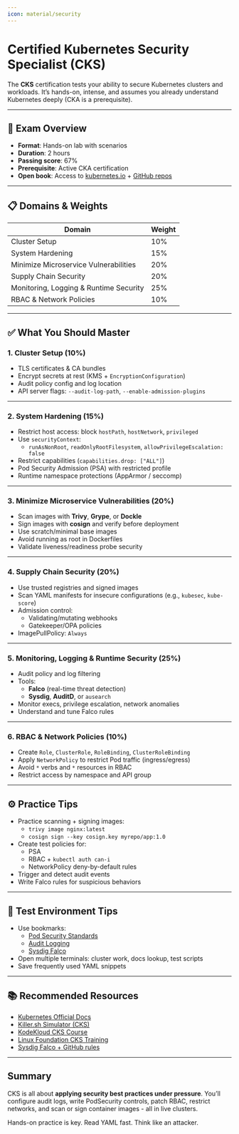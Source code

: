 ```yaml
---
icon: material/security
---
```


# Certified Kubernetes Security Specialist (CKS)

The **CKS** certification tests your ability to secure Kubernetes clusters and workloads. It’s hands-on, intense, and assumes you already understand Kubernetes deeply (CKA is a prerequisite).

---

## 🧠 Exam Overview

- **Format**: Hands-on lab with scenarios
- **Duration**: 2 hours
- **Passing score**: 67%
- **Prerequisite**: Active CKA certification
- **Open book**: Access to [kubernetes.io](https://kubernetes.io) + [GitHub repos](https://github.com/kubernetes)

---

## 📋 Domains & Weights

| Domain                      | Weight |
|-----------------------------|--------|
| Cluster Setup               | 10%   |
| System Hardening            | 15%   |
| Minimize Microservice Vulnerabilities | 20% |
| Supply Chain Security       | 20%   |
| Monitoring, Logging & Runtime Security | 25% |
| RBAC & Network Policies     | 10%   |

---

## ✅ What You Should Master

### 1. Cluster Setup (10%)

- TLS certificates & CA bundles
- Encrypt secrets at rest (KMS + `EncryptionConfiguration`)
- Audit policy config and log location
- API server flags: `--audit-log-path`, `--enable-admission-plugins`

---

### 2. System Hardening (15%)

- Restrict host access: block `hostPath`, `hostNetwork`, `privileged`
- Use `securityContext`:
  - `runAsNonRoot`, `readOnlyRootFilesystem`, `allowPrivilegeEscalation: false`
- Restrict capabilities (`capabilities.drop: ["ALL"]`)
- Pod Security Admission (PSA) with restricted profile
- Runtime namespace protections (AppArmor / seccomp)

---

### 3. Minimize Microservice Vulnerabilities (20%)

- Scan images with **Trivy**, **Grype**, or **Dockle**
- Sign images with **cosign** and verify before deployment
- Use scratch/minimal base images
- Avoid running as root in Dockerfiles
- Validate liveness/readiness probe security

---

### 4. Supply Chain Security (20%)

- Use trusted registries and signed images
- Scan YAML manifests for insecure configurations (e.g., `kubesec`, `kube-score`)
- Admission control:
  - Validating/mutating webhooks
  - Gatekeeper/OPA policies
- ImagePullPolicy: `Always`

---

### 5. Monitoring, Logging & Runtime Security (25%)

- Audit policy and log filtering
- Tools:
  - **Falco** (real-time threat detection)
  - **Sysdig**, **AuditD**, or `ausearch`
- Monitor execs, privilege escalation, network anomalies
- Understand and tune Falco rules

---

### 6. RBAC & Network Policies (10%)

- Create `Role`, `ClusterRole`, `RoleBinding`, `ClusterRoleBinding`
- Apply `NetworkPolicy` to restrict Pod traffic (ingress/egress)
- Avoid `*` verbs and `*` resources in RBAC
- Restrict access by namespace and API group

---

## ⚙️ Practice Tips

- Practice scanning + signing images:
  - `trivy image nginx:latest`
  - `cosign sign --key cosign.key myrepo/app:1.0`
- Create test policies for:
  - PSA
  - RBAC + `kubectl auth can-i`
  - NetworkPolicy deny-by-default rules
- Trigger and detect audit events
- Write Falco rules for suspicious behaviors

---

## 🧪 Test Environment Tips

- Use bookmarks:
  - [Pod Security Standards](https://kubernetes.io/docs/concepts/security/pod-security-standards/)
  - [Audit Logging](https://kubernetes.io/docs/tasks/debug/debug-cluster/audit/)
  - [Sysdig Falco](https://falco.org/docs/)
- Open multiple terminals: cluster work, docs lookup, test scripts
- Save frequently used YAML snippets

---

## 📚 Recommended Resources

- [Kubernetes Official Docs](https://kubernetes.io/docs/)
- [Killer.sh Simulator (CKS)](https://killer.sh/cks/)
- [KodeKloud CKS Course](https://kodekloud.com/p/certified-kubernetes-security-specialist/)
- [Linux Foundation CKS Training](https://training.linuxfoundation.org/certification/certified-kubernetes-security-specialist-cks/)
- [Sysdig Falco + GitHub rules](https://github.com/falcosecurity/falco)

---

## Summary

CKS is all about **applying security best practices under pressure**. You’ll configure audit logs, write PodSecurity controls, patch RBAC, restrict networks, and scan or sign container images - all in live clusters.

Hands-on practice is key. Read YAML fast. Think like an attacker.
